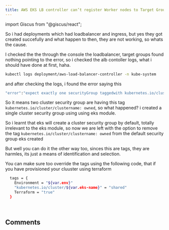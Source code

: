 ```yaml
---
title: AWS EKS LB controller can’t register Worker nodes to Target Group
---
```

import Giscus from "@giscus/react";

So i had deployments which had loadbalancer and ingress, but yes they got created succefully and what happen to then, they are not working, so whats the cause.

I checked the the through the console the loadbalancer, target groups found nothing pointing to the error, so i checked the alb contoller logs, what i should have done at first, haha.

```bash
kubectl logs deployment/aws-load-balancer-controller -n kube-system
```
 and after checking the logs, i found the error saying this

```bash
"error":"expect exactly one securityGroup taggedwith kubernetes.io/cluster/clustername: owned for eni eni-0e11cbc41dd583bec, got: [sg-0xxxxxxx sg-0xxxxxx]"
```

So it means two cluster security group are having this tag ```kubernetes.io/cluster/clustername: owned```, so what happened? i created a single cluster security group using using eks module.

So i learnt that eks will create a cluster security group by default, totally irrelevant to the eks module, so now we are left with the option to remove the tag  ```kubernetes.io/cluster/clustername: owned``` from the default security group eks created

But well you can do it the other way too, sinces this are tags, they are harmles, its just a means of identification and selection.

You can make sure too override the tags using the following code, that if you have provisioned your cluuster using terraform

```bash title="eks.tf"
  tags = {
    Environment = "${var.env}"
    "kubernetes.io/cluster/${var.eks-name}" = "shared"
    Terraform = "true"
  }
```

<br/>
<h2>Comments</h2>
<Giscus
id="comments"
repo="saintmalik/blog.saintmalik.me"
repoId="MDEwOlJlcG9zaXRvcnkzOTE0MzQyOTI="
category="General"
categoryId="DIC_kwDOF1TQNM4CQ8lN"
mapping="title"
term="Comments"
reactionsEnabled="1"
emitMetadata="0"
inputPosition="top"
theme="preferred_color_scheme"
lang="en"
loading="lazy"
crossorigin="anonymous"
    />